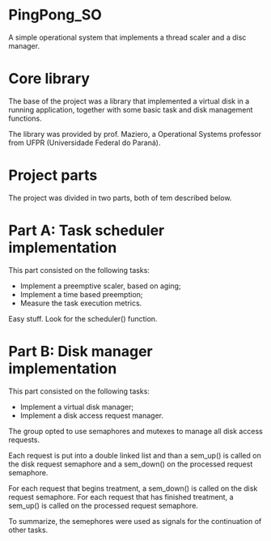 # PingPong_SO
A simple operational system that implements a thread scaler and a disc manager.

# Core library
The base of the project was a library that implemented a virtual disk in a running application,
together with some basic task and disk management functions.

The library was provided by prof. Maziero, a Operational Systems professor from UFPR
(Universidade Federal do Paraná).

# Project parts
The project was divided in two parts, both of tem described below.

# Part A: Task scheduler implementation
This part consisted on the following tasks:
   - Implement a preemptive scaler, based on aging;
   - Implement a time based preemption;
   - Measure the task execution metrics.

Easy stuff. Look for the scheduler() function.

# Part B: Disk manager implementation
This part consisted on the following tasks:
   - Implement a virtual disk manager;
   - Implement a disk access request manager.

The group opted to use semaphores and mutexes to manage all disk access requests.

Each request is put into a double linked list and than a sem_up() is called on the
disk request semaphore and a sem_down() on the processed request semaphore.

For each request that begins treatment, a sem_down() is called on the
disk request semaphore. For each request that has finished treatment, a sem_up() is
called on the processed request semaphore.

To summarize, the semephores were used as signals for the continuation of other tasks.
